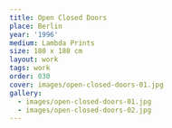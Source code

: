 ```yaml
---
title: Open Closed Doors
place: Berlin
year: '1996'
medium: Lambda Prints
size: 180 x 180 cm
layout: work
tags: work
order: 030
cover: images/open-closed-doors-01.jpg
gallery:
  - images/open-closed-doors-01.jpg
  - images/open-closed-doors-02.jpg
---
```

